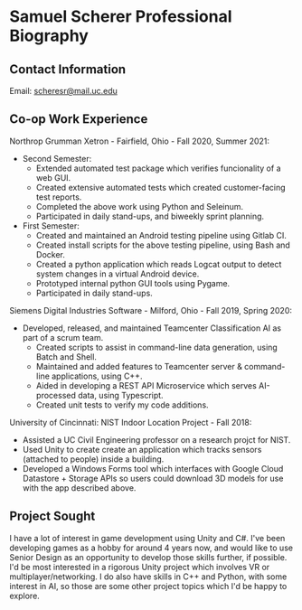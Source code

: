 # Samuel Scherer Professional Biography

## Contact Information
Email: scheresr@mail.uc.edu

## Co-op Work Experience
Northrop Grumman Xetron - Fairfield, Ohio - Fall 2020, Summer 2021:
 - Second Semester:
   - Extended automated test package which verifies funcionality of a web GUI.
   - Created extensive automated tests which created customer-facing test reports.
   - Completed the above work using Python and Seleinum.
   - Participated in daily stand-ups, and biweekly sprint planning.
 - First Semester:
   - Created and maintained an Android testing pipeline using Gitlab CI.
   - Created install scripts for the above testing pipeline, using Bash and Docker.
   - Created a python application which reads Logcat output to detect system changes in a virtual Android device.
   - Prototyped internal python GUI tools using Pygame.
   - Participated in daily stand-ups.

Siemens Digital Industries Software - Milford, Ohio - Fall 2019, Spring 2020:
 - Developed, released, and maintained Teamcenter Classification AI as part of a scrum team.
   - Created scripts to assist in command-line data generation, using Batch and Shell.
   - Maintained and added features to Teamcenter server & command-line applications, using C++.
   - Aided in developing a REST API Microservice which serves AI-processed data, using Typescript.
   - Created unit tests to verify my code additions.

University of Cincinnati: NIST Indoor Location Project - Fall 2018:
 - Assisted a UC Civil Engineering professor on a research projct for NIST.
 - Used Unity to create create an application which tracks sensors (attached to people) inside a building.
 - Developed a Windows Forms tool which interfaces with Google Cloud Datastore + Storage APIs so users could download 3D
   models for use with the app described above.

## Project Sought
I have a lot of interest in game development using Unity and C#. I've been developing games
as a hobby for around 4 years now, and would like to use Senior Design as an opportunity to develop those skills
further, if possible. I'd be most interested in a rigorous Unity project which involves VR or multiplayer/networking.
I do also have skills in C++ and Python, with some interest in AI, so those are some other project topics which I'd
be happy to explore.
